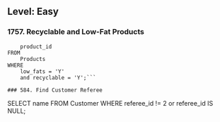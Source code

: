 ## Level: Easy
### 1757. Recyclable and Low-Fat Products

```SELECT 
	product_id
FROM 
	Products
WHERE
	low_fats = 'Y' 
	and recyclable = 'Y';```

### 584. Find Customer Referee
```
SELECT
    name
FROM
    Customer
WHERE
    referee_id != 2 
    or referee_id IS NULL;
```
